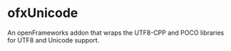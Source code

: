 ofxUnicode
==========

An openFrameworks addon that wraps the UTF8-CPP and POCO libraries for UTF8 and Unicode support.